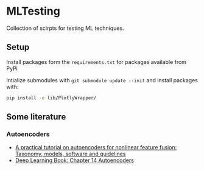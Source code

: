 # MLTesting

Collection of scirpts for testing ML techniques.

## Setup

Install packages form the `requirements.txt` for packages available from PyPi

Intialize submodules with `git submodule update --init` and install packages with:

```bash
pip install -e lib/PlotlyWrapper/
```

## Some literature

### Autoencoders
- [A practical tutorial on autoencoders for nonlinear feature fusion: Taxonomy, models, software and guidelines](https://arxiv.org/abs/1801.01586)
- [Deep Learning Book:  Chapter 14 Autoencoders](https://www.deeplearningbook.org/contents/autoencoders.html)

